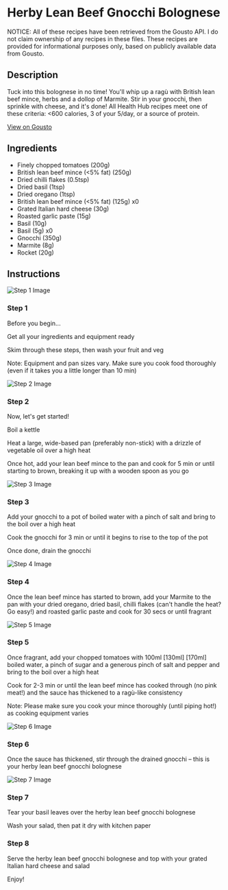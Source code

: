 # Herby Lean Beef Gnocchi Bolognese

NOTICE: All of these recipes have been retrieved from the Gousto API. I do not claim ownership of any recipes in these files. These recipes are provided for informational purposes only, based on publicly available data from Gousto.

## Description

Tuck into this bolognese in no time! You'll whip up a ragù with British lean beef mince, herbs and a dollop of Marmite. Stir in your gnocchi, then sprinkle with cheese, and it's done! All Health Hub recipes meet one of these criteria: <600 calories, 3 of your 5/day, or a source of protein.

[View on Gousto](https://www.gousto.co.uk/recipes/cookbook/herby-lean-beef-gnocchi-bolognese)

## Ingredients

- Finely chopped tomatoes (200g)
- British lean beef mince (<5% fat) (250g)
- Dried chilli flakes (0.5tsp)
- Dried basil (1tsp)
- Dried oregano (1tsp)
- British lean beef mince (<5% fat) (125g) x0
- Grated Italian hard cheese (30g)
- Roasted garlic paste (15g)
- Basil (10g)
- Basil (5g) x0
- Gnocchi (350g)
- Marmite (8g)
- Rocket (20g)

## Instructions

![Step 1 Image](https://production-media.gousto.co.uk/cms/recipe-step-image/step-1-1619513971081-x200.jpg)

### Step 1

Before you begin...

Get all your ingredients and equipment ready

Skim through these steps, then wash your fruit and veg

Note: Equipment and pan sizes vary. Make sure you cook food thoroughly (even if it takes you a little longer than 10 min)

![Step 2 Image](https://production-media.gousto.co.uk/cms/recipe-step-image/Step-2-1619514258107-x200.jpg)

### Step 2

Now, let's get started!

Boil a kettle

Heat a large, wide-based pan (preferably non-stick) with a drizzle of vegetable oil over a high heat

Once hot, add your lean beef mince to the pan and cook for 5 min or until starting to brown, breaking it up with a wooden spoon as you go

![Step 3 Image](https://production-media.gousto.co.uk/cms/recipe-step-image/Step-3-copy-1609324152473-x200.jpg)

### Step 3

Add your gnocchi to a pot of boiled water with a pinch of salt and bring to the boil over a high heat

Cook the gnocchi for 3 min or until it begins to rise to the top of the pot

Once done, drain the gnocchi

![Step 4 Image](https://production-media.gousto.co.uk/cms/recipe-step-image/Step-4-copy-1609324173345-x200.jpg)

### Step 4

Once the lean beef mince has started to brown, add your Marmite to the pan with your dried oregano, dried basil, chilli flakes (can't handle the heat? Go easy!) and roasted garlic paste and cook for 30 secs or until fragrant

![Step 5 Image](https://production-media.gousto.co.uk/cms/recipe-step-image/Step-5-copy-1609324184161-x200.jpg)

### Step 5

Once fragrant, add your chopped tomatoes with 100ml<span class="text-purple"> [130ml] </span><span class="text-danger">[170ml]</span> boiled water, a pinch of sugar and a generous pinch of salt and pepper and bring to the boil over a high heat

Cook for 2-3 min or until the lean beef mince has cooked through (no pink meat!) and the sauce has thickened to a ragù-like consistency

Note: Please make sure you cook your mince thoroughly (until piping hot!) as cooking equipment varies

![Step 6 Image](https://production-media.gousto.co.uk/cms/recipe-step-image/Step-6-copy-1609324202262-x200.jpg)

### Step 6

Once the sauce has thickened, stir through the drained gnocchi – this is your herby lean beef gnocchi bolognese

![Step 7 Image](https://production-media.gousto.co.uk/cms/recipe-step-image/Step-7-copy-1609324218347-x200.jpg)

### Step 7

Tear your basil leaves over the herby lean beef gnocchi bolognese

Wash your salad, then pat it dry with kitchen paper

### Step 8

Serve the herby lean beef gnocchi bolognese and top with your grated Italian hard cheese and salad

Enjoy!

